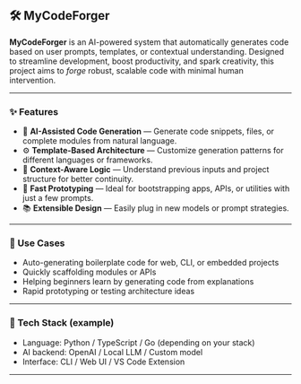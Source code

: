 ## 🛠️ MyCodeForger

**MyCodeForger** is an AI-powered system that automatically generates code based on user prompts, templates, or contextual understanding. Designed to streamline development, boost productivity, and spark creativity, this project aims to *forge* robust, scalable code with minimal human intervention.

---

### ✨ Features

- 🤖 **AI-Assisted Code Generation** — Generate code snippets, files, or complete modules from natural language.
- ⚙️ **Template-Based Architecture** — Customize generation patterns for different languages or frameworks.
- 🧠 **Context-Aware Logic** — Understand previous inputs and project structure for better continuity.
- 🚀 **Fast Prototyping** — Ideal for bootstrapping apps, APIs, or utilities with just a few prompts.
- 📚 **Extensible Design** — Easily plug in new models or prompt strategies.

---

### 🧭 Use Cases

- Auto-generating boilerplate code for web, CLI, or embedded projects  
- Quickly scaffolding modules or APIs  
- Helping beginners learn by generating code from explanations  
- Rapid prototyping or testing architecture ideas

---

### 🧩 Tech Stack (example)

- Language: Python / TypeScript / Go (depending on your stack)  
- AI backend: OpenAI / Local LLM / Custom model  
- Interface: CLI / Web UI / VS Code Extension  

---
